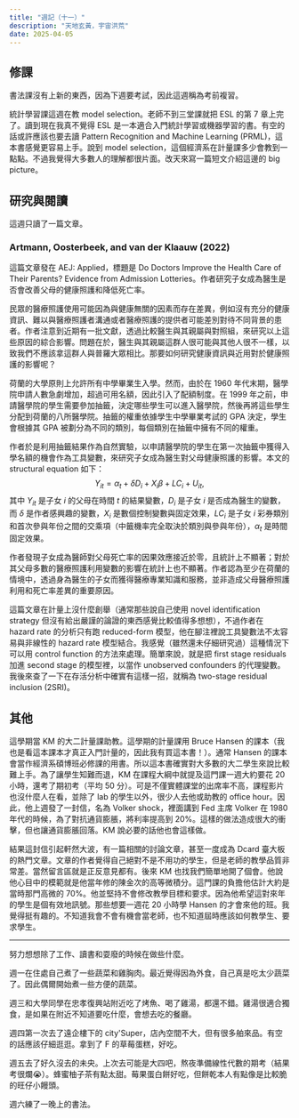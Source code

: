 ```yaml
---
title: "週記（十一）"
description: "天地玄黃，宇宙洪荒"
date: 2025-04-05
---
```


## 修課

書法課沒有上新的東西，因為下週要考試，因此這週稱為考前複習。

統計學習課這週在教 model selection。老師不到三堂課就把 ESL 的第 7 章上完了。讀到現在我真不覺得 ESL 是一本適合入門統計學習或機器學習的書。有空的話或許應該也要去讀 Pattern Recognition and Machine Learning (PRML)，這本書感覺更容易上手。說到 model selection，這個經濟系在計量課多少會教到一點點。不過我覺得大多數人的理解都很片面。改天來寫一篇短文介紹這邊的 big picture。

## 研究與閱讀

這週只讀了一篇文章。

### Artmann, Oosterbeek, and van der Klaauw (2022)

這篇文章發在 AEJ: Applied，標題是 Do Doctors Improve the Health Care of Their Parents? Evidence from Admission Lotteries。作者研究子女成為醫生是否會改善父母的健康照護和降低死亡率。

民眾的醫療照護使用可能因為與健康無關的因素而存在差異，例如沒有充分的健康資訊、難以與醫療照護者溝通或者醫療照護的提供者可能差別對待不同背景的患者。作者注意到近期有一批文獻，透過比較醫生與其親屬與對照組，來研究以上這些原因的綜合影響。問題在於，醫生與其親屬這群人很可能與其他人很不一樣，以致我們不應該拿這群人與普羅大眾相比。那要如何研究健康資訊與近用對於健康照護的影響呢？

荷蘭的大學原則上允許所有中學畢業生入學。然而，由於在 1960 年代末期，醫學院申請人數急劇增加，超過可用名額，因此引入了配額制度。在 1999 年之前，申請醫學院的學生需要參加抽籤，決定哪些學生可以進入醫學院，然後再將這些學生分配到荷蘭的八所醫學院。抽籤的權重依據學生中學畢業考試的 GPA 決定，學生會根據其 GPA 被劃分為不同的類別，每個類別在抽籤中擁有不同的權重。

作者於是利用抽籤結果作為自然實驗，以申請醫學院的學生在第一次抽籤中獲得入學名額的機會作為工具變數，來研究子女成為醫生對父母健康照護的影響。本文的 structural equation 如下：
$$
Y_{it} = \alpha_t + \delta D_i + X_{i} \beta + \mathit{LC}_{i} + U_{it},
$$
其中 $Y_{it}$ 是子女 $i$ 的父母在時間 $t$ 的結果變數，$D_i$ 是子女 $i$ 是否成為醫生的變數，而 $\delta$ 是作者感興趣的變數，$X_{i}$ 是數個控制變數與固定效果，$\mathit{LC}_{i}$ 是子女 $i$ 彩券類別和首次參與年份之間的交乘項（中籤機率完全取決於類別與參與年份），$\alpha_t$ 是時間固定效果。

作者發現子女成為醫師對父母死亡率的因果效應接近於零，且統計上不顯著；對於其父母多數的醫療照護利用變數的影響在統計上也不顯著。作者認為至少在荷蘭的情境中，透過身為醫生的子女而獲得醫療專業知識和服務，並非造成父母醫療照護利用和死亡率差異的重要原因。

這篇文章在計量上沒什麼創舉（通常那些說自己使用 novel identification strategy 但沒有給出嚴謹的論證的東西感覺比較值得多想想），不過作者在 hazard rate 的分析只有跑 reduced-form 模型，他在腳注裡說工具變數法不太容易與非線性的 hazard rate 模型結合。我感覺（雖然還未仔細研究過）這種情況下可以用 control function 的方法來處理。簡單來說，就是把 first stage residuals 加進 second stage 的模型裡，以當作 unobserved confounders 的代理變數。我後來查了一下在存活分析中確實有這樣一招，就稱為 two-stage residual inclusion (2SRI)。


## 其他

這學期當 KM 的大二計量課助教。這學期的計量課用 Bruce Hansen 的課本（我也是看這本課本才真正入門計量的，因此我有買這本書！）。通常 Hansen 的課本會當作經濟系碩博班必修課的用書。所以這本書確實對大多數的大二學生來說比較難上手。為了讓學生知難而退，KM 在課程大綱中就提及這門課一週大約要花 20 小時，還考了期初考（平均 50 分）。可是不僅實體課堂的出席率不高，課程影片也沒什麼人在看，並除了 lab 的學生以外，很少人去他或助教的 office hour。因此，他上週發了一封信，名為 Volker shock，裡面講到 Fed 主席 Volker 在 1980 年代的時候，為了對抗通貨膨脹，將利率提高到 20%。這樣的做法造成很大的衝擊，但也讓通貨膨脹回落。KM 說必要的話他也會這樣做。

結果這封信引起軒然大波，有一篇相關的討論文章，甚至一度成為 Dcard 臺大板的熱門文章。文章的作者覺得自己絕對不是不用功的學生，但是老師的教學品質非常差。當然留言區就是正反意見都有。後來 KM 也找我們簡單地開了個會。他說他心目中的模範就是他當年修的陳金次的高等微積分。這門課的負擔他估計大約是當時那門高微的 70%。他並堅持不會修改教學目標和要求。因為他希望這對來年的學生是個有效地訊號。那些想要一週花 20 小時學 Hansen 的才會來他的班。我覺得挺有趣的。不知道我會不會有機會當老師，也不知道屆時應該如何教學生、要求學生。

---

努力想想除了工作、讀書和耍廢的時候在做些什麼。

週一在住處自己煮了一些蔬菜和雞胸肉。最近覺得因為外食，自己真是吃太少蔬菜了。因此偶爾開始煮一些方便的蔬菜。

週三和大學同學在忠孝復興站附近吃了烤魚、喝了雞湯，都還不錯。雞湯很適合獨食，是如果在附近不知道要吃什麼，會想去吃的餐廳。

週四第一次去了遠企樓下的 city'Super，店內空間不大，但有很多舶來品。有空的話應該仔細逛逛。拿到了 F 的草莓蛋糕，好吃。

週五去了好久沒去的未央。上次去可能是大四吧，熬夜準備線性代數的期考（結果考很爛😭）。蜂蜜柚子茶有點太甜。莓果蛋白餅好吃，但餅乾本人有點像是比較脆的旺仔小饅頭。

週六練了一晚上的書法。